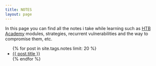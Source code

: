 ```yaml
---
title: NOTES
layout: page
---
```


In this page you can find all the notes i take while learning such as <a href="https://academy.hackthebox.com" target="_blank">HTB Academy</a> modules, strategies, recurrent vulnerabilities and the way to compromise them, etc.

<ul class="posts">
{% for post in site.tags.notes limit: 20 %}
  <div class="post_info">
    <li>
         <a href="{{ post.url }}">{{ post.title }}</a>
    </li>
  </div>
{% endfor %}
</ul>
